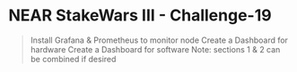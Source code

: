 # NEAR StakeWars III - Challenge-19

> Install Grafana & Prometheus to monitor node
> Create a Dashboard for hardware
> Create a Dashboard for software
> Note: sections 1 & 2 can be combined if desired
